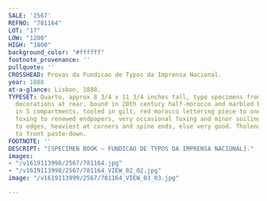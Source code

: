 ```yaml
---
SALE: '2567'
REFNO: "781164"
LOT: "17"
LOW: "1200"
HIGH: "1800"
background_color: "#ffffff"
footnote_provenance: ''
pullquote: ''
CROSSHEAD: Provas da Fundicao de Typos da Imprensa Nacional.
year: 1888
at-a-glance: Lisbon, 1888.
TYPESET: Quarto, approx 8 3/4 x 11 3/4 inches tall, type specimens from small to large,
  decorations at rear, bound in 20th century half-morocco and marbled boards, spine
  in 5 compartments, tooled in gilt, red morocco lettering piece to one compartment,
  foxing to renewed endpapers, very occasional foxing and minor soiling within, rubbing
  to edges, heaviest at corners and spine ends, else very good. Tholenaar bookplate
  to front paste-down.
FOOTNOTE: ''
DESCRIPT: "[SPECIMEN BOOK — FUNDICAO DE TYPOS DA IMPRENSA NACIONAL]."
images:
- "/v1619113998/2567/781164.jpg"
- "/v1619113998/2567/781164_VIEW_02_02.jpg"
image: "/v1619113999/2567/781164_VIEW_03_03.jpg"

---
```

